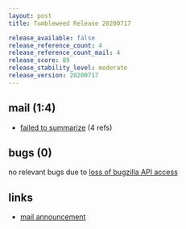 ```yaml
---
layout: post
title: Tumbleweed Release 20200717

release_available: false
release_reference_count: 4
release_reference_count_mail: 4
release_score: 89
release_stability_level: moderate
release_version: 20200717
---
```


## mail (1:4)

- [failed to summarize](https://lists.opensuse.org/opensuse-factory/2020-07/msg00376.html) (4 refs)

## bugs (0)

<!--more-->

no relevant bugs due to [loss of bugzilla API access](https://bugzilla.opensuse.org/show_bug.cgi?id=1157722)



## links

- [mail announcement](https://lists.opensuse.org/opensuse-factory/2020-07/msg00355.html)
